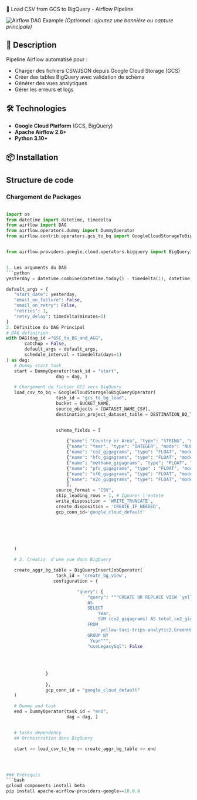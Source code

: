  🚀 Load CSV from GCS to BigQuery - Airflow Pipeline

![Airflow DAG Example](docs/images/dag_screenshot.png) *(Optionnel : ajoutez une bannière ou capture principale)*

## 📝 Description
Pipeline Airflow automatisé pour :
- Charger des fichiers CSV/JSON depuis Google Cloud Storage (GCS)
- Créer des tables BigQuery avec validation de schéma
- Générer des vues analytiques
- Gérer les erreurs et logs

## 🛠 Technologies
- **Google Cloud Platform** (GCS, BigQuery)
- **Apache Airflow 2.6+**
- **Python 3.10+**

## 📦 Installation

## Structure de code 
### Chargement de Packages
 ```python

import os
from datetime import datetime, timedelta
from airflow import DAG
from airflow.operators.dummy import DummyOperator
from airflow.contrib.operators.gcs_to_bq import GoogleCloudStorageToBigQueryOperator


from airflow.providers.google.cloud.operators.bigquery import BigQueryInsertJobOperator


1. Les arguments du DAG
```python
yesterday = datetime.combine(datetime.today() - timedelta(1), datetime.min.time())

default_args = {
    "start_date": yesterday, 
    "email_on_failure": False, 
    "email_on_retry": False, 
    "retries": 1, 
    "retry_delay": timedelta(minutes=5)
}
2. Définition du DAG Principal
# DAG definition
with DAG(dag_id ="GSC_to_BG_and_AGG", 
        catchup = False, 
        default_args = default_args, 
        schedule_interval = timedelta(days=1)
) as dag: 
    # Dummy start task 
    start = DummyOperator(task_id = "start", 
                    dag = dag, )

    # Chargement du fichier GCS vers BigQuery 
    load_csv_to_bq = GoogleCloudStorageToBigQueryOperator(
                    task_id = "gcs_to_bg_load", 
                    bucket = BUCKET_NAME, 
                    source_objects = [DATASET_NAME_CSV], 
                    destination_project_dataset_table = DESTINATION_BQ_TABLE, 


                    schema_fields = [
                        
                        {"name": "Country or Area", "type": "STRING", "mode": "NULLABLE"},
                        {"name": "Year", "type": "INTEGER", "mode": "NULLABLE"},
                        {"name": "co2_gigagrams", "type": "FLOAT", "mode": "NULLABLE"}, 
                        {"name": "hfc_gigagrams", "type": "FLOAT", "mode" : "NULLABLE" }, 
                        {"name": "methane_gigagrams", "type": "FLOAT", "mode": "NULLABLE" }, 
                        {"name": "pfc_gigagrams", "type" : "FLOAT", "mode": "NULLABLE" },
                        {"name": "sf6_gigagrams", "type": "FLOAT", "mode": "NULLABLE" }, 
                        {"name": "n2o_gigagrams", "type": "FLOAT", "mode": "NULLABLE"},
                        ], 
                    source_format = "CSV", 
                    skip_leading_rows = 1, # Ignorer l'entete 
                    write_disposition = 'WRITE_TRUNCATE', 
                    create_disposition = 'CREATE_IF_NEEDED', 
                    gcp_conn_id='google_cloud_default'

        
    



    ) 

    # 2. Créatio  d'une vue dans BigQuery 

    create_aggr_bg_table = BigQueryInsertJobOperator(
                    task_id = 'create_bg_view', 
                   configuration = {

                            "query": {
                                "query": """CREATE OR REPLACE VIEW `yellow-taxi-trips-analytic2.GreenHouseDataset.table_view`
                                AS 
                                SELECT 
                                    Year,
                                    SUM (co2_gigagrams) AS total_co2_gigagrams, 
                                FROM 
                                    `yellow-taxi-trips-analytic2.GreenHouseDataset.greenhouse`
                                GROUP BY
                                 Year""", 
                                "useLegacySql": False
                                
                                
                        
                        
                }
                
                },
                gcp_conn_id = "google_cloud_default"
    ) 

    # Dummy and task 
    end = DummyOperator(task_id = "end", 
                        dag = dag, )


    # tasks dependency 
    ## Orchestration dans BigQuery 

    start >> load_csv_to_bq >> create_aggr_bg_table >> end 




### Prérequis
```bash
gcloud components install beta
pip install apache-airflow-providers-google==10.0.0

